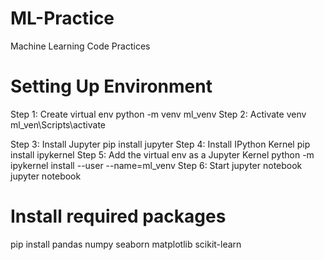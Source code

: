 # ML-Practice
Machine Learning Code Practices

# Setting Up Environment

Step 1: Create virtual env
python -m venv ml_venv
Step 2: Activate venv
ml_ven\Scripts\activate

Step 3: Install Jupyter 
pip install jupyter
Step 4: Install IPython Kernel
pip install ipykernel
Step 5: Add the virtual env as a Jupyter Kernel
python -m ipykernel install --user --name=ml_venv
Step 6: Start jupyter notebook
jupyter notebook

# Install required packages
pip install pandas numpy seaborn matplotlib scikit-learn

